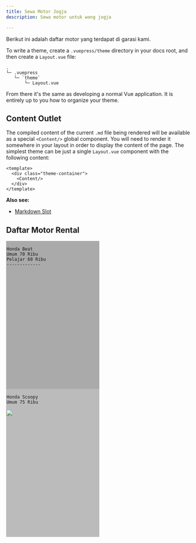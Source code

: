 ```yaml
---
title: Sewa Motor Jogja
description: Sewa motor untuk wong jogja

---
```

Berikut ini adalah daftar motor yang terdapat di garasi kami.

To write a theme, create a `.vuepress/theme` directory in your docs root, and then create a `Layout.vue` file:

    .
    └─ .vuepress
       └─ `theme`
           └─ Layout.vue

From there it's the same as developing a normal Vue application. It is entirely up to you how to organize your theme.

## Content Outlet

The compiled content of the current `.md` file being rendered will be available as a special `<Content/>` global component. You will need to render it somewhere in your layout in order to display the content of the page. The simplest theme can be just a single `Layout.vue` component with the following content:

    <template>
      <div class="theme-container">
        <Content/>
      </div>
    </template>

**Also see:**

* [Markdown Slot](../guide/markdown-slot.md)

<style>

\* {

box-sizing: border-box;

}

.column {

float: center;

width: 50%;

padding: 1px;

height: 400px;

}

.row:after {

content: "";

display: table;

clear: both;

}

</style>

<body>

<h2>Daftar Motor Rental</h2>

<div class="row">

<div class="column" style="background-color:#aaa;">

    Honda Beat
    Umum 70 Ribu
    Pelajar 60 Ribu
    -------------

</div>

<div class="column" style="background-color:#bbb;">

    Honda Scoopy
    Umum 75 Ribu

![](/assets/img/sal.jpg)

</div>

</div>

</body>